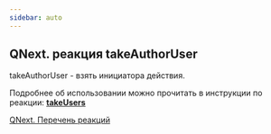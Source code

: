 ```yaml
---
sidebar: auto
---
```


## QNext. реакция takeAuthorUser

takeAuthorUser - взять инициатора действия.



Подробнее об использовании можно прочитать в инструкции по реакции: [**takeUsers**](/docs-test/ph/QNext-admin-reaction-takeUsers-05-09)



[QNext. Перечень реакций](/docs-test/ph/QNext-admin-reaction-about-05-01)